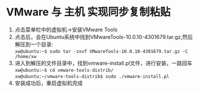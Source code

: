 # VMware 与 主机 实现同步复制粘贴

1. 点击菜单栏中的虚拟机->安装VMware Tools
2. 点击后，会在Ubuntu系统中找到VMwareTools-10.0.10-4301679.tar.gz,然后解压到一个目录:  
  `xw@ubuntu:~$ sudo tar -zxvf VMwareTools-10.0.10-4301679.tar.gz -C /home/xw`
3. 进入到解压的文件目录中，找到vmware-install.pl文件，进行安装，一路回车    
  `xw@ubuntu:~$ cd vmware-tools-distrib/`   
  `xw@ubuntu:~/vmware-tools-distrib$ sudo ./vmware-install.pl `
4. 安装成功后，重启虚拟机完成


